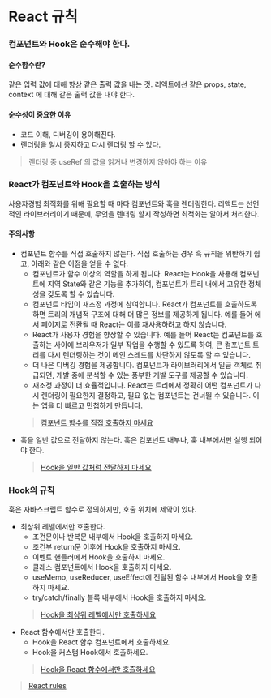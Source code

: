 # React 규칙

### 컴포넌트와 Hook은 순수해야 한다.

#### 순수함수란?

같은 입력 값에 대해 항상 같은 출력 값을 내는 것.
리액트에선 같은 props, state, context 에 대해 같은 출력 값을 내야 한다.

#### 순수성이 중요한 이유

- 코드 이해, 디버깅이 용이해진다.
- 렌더링을 일시 중지하고 다시 렌더링 할 수 있다.

> 렌더링 중 useRef 의 값을 읽거나 변경하지 않아야 하는 이유

### React가 컴포넌트와 Hook을 호출하는 방식

사용자경험 최적화를 위해 필요할 때 마다 컴포넌트와 훅을 렌더링한다.
리액트는 선언적인 라이브러리이기 때문에, 무엇을 렌더링 할지 작성하면 최적화는 알아서 처리한다.

#### 주의사항
- 컴포넌트 함수를 직접 호출하지 않는다. 직접 호출하는 경우 훅 규칙을 위반하기 쉽고, 아래와 같은 이점을 얻을 수 없다.
  - 컴포넌트가 함수 이상의 역할을 하게 됩니다. React는 Hook을 사용해 컴포넌트에 지역 State와 같은 기능을 추가하여, 컴포넌트가 트리 내에서 고유한 정체성을 갖도록 할 수 있습니다.
  - 컴포넌트 타입이 재조정 과정에 참여합니다. React가 컴포넌트를 호출하도록 하면 트리의 개념적 구조에 대해 더 많은 정보를 제공하게 됩니다. 예를 들어 <Feed>에서 <Profile> 페이지로 전환될 때 React는 이를 재사용하려고 하지 않습니다.
  - React가 사용자 경험을 향상할 수 있습니다. 예를 들어 React는 컴포넌트를 호출하는 사이에 브라우저가 일부 작업을 수행할 수 있도록 하여, 큰 컴포넌트 트리를 다시 렌더링하는 것이 메인 스레드를 차단하지 않도록 할 수 있습니다.
  - 더 나은 디버깅 경험을 제공합니다. 컴포넌트가 라이브러리에서 일급 객체로 취급되면, 개발 중에 분석할 수 있는 풍부한 개발 도구를 제공할 수 있습니다.
  - 재조정 과정이 더 효율적입니다. React는 트리에서 정확히 어떤 컴포넌트가 다시 렌더링이 필요한지 결정하고, 필요 없는 컴포넌트는 건너뛸 수 있습니다. 이는 앱을 더 빠르고 민첩하게 만듭니다.
  > [컴포넌트 함수를 직접 호출하지 마세요](https://ko.react.dev/reference/rules/react-calls-components-and-hooks#never-call-component-functions-directly)
- 훅을 일반 값으로 전달하지 않는다. 훅은 컴포넌트 내부나, 훅 내부에서만 실행 되어야 한다.
  > [Hook을 일반 값처럼 전달하지 마세요](https://ko.react.dev/reference/rules/react-calls-components-and-hooks#never-pass-around-hooks-as-regular-values)

### Hook의 규칙

훅은 자바스크립트 함수로 정의하지만, 호출 위치에 제약이 있다.

- 최상위 레벨에서만 호출한다.
  - 조건문이나 반복문 내부에서 Hook을 호출하지 마세요.
  - 조건부 return문 이후에 Hook을 호출하지 마세요.
  - 이벤트 핸들러에서 Hook을 호출하지 마세요.
  - 클래스 컴포넌트에서 Hook을 호출하지 마세요.
  - useMemo, useReducer, useEffect에 전달된 함수 내부에서 Hook을 호출하지 마세요.
  - try/catch/finally 블록 내부에서 Hook을 호출하지 마세요.
  >[Hook을 최상위 레벨에서만 호출하세요](https://ko.react.dev/reference/rules/rules-of-hooks#only-call-hooks-at-the-top-level)
- React 함수에서만 호출한다.
  - Hook을 React 함수 컴포넌트에서 호출하세요.
  - Hook을 커스텀 Hook에서 호출하세요.
  >[Hook을 React 함수에서만 호출하세요](https://ko.react.dev/reference/rules/rules-of-hooks#only-call-hooks-from-react-functions)

>[React rules](https://ko.react.dev/reference/rules)